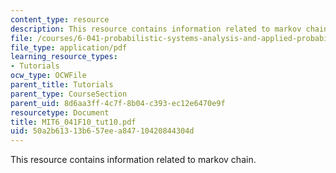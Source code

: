 ```yaml
---
content_type: resource
description: This resource contains information related to markov chain.
file: /courses/6-041-probabilistic-systems-analysis-and-applied-probability-fall-2010/50a2b61313b657eea84710420844304d_MIT6_041F10_tut10.pdf
file_type: application/pdf
learning_resource_types:
- Tutorials
ocw_type: OCWFile
parent_title: Tutorials
parent_type: CourseSection
parent_uid: 8d6aa3ff-4c7f-8b04-c393-ec12e6470e9f
resourcetype: Document
title: MIT6_041F10_tut10.pdf
uid: 50a2b613-13b6-57ee-a847-10420844304d
---
```

This resource contains information related to markov chain.

